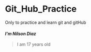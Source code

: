 # Git_Hub_Practice
Only to practice and learn git and gitHub

#### *I'm Nilson Diaz*
> I am 17 years old